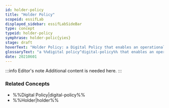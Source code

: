 ```yaml
---
id: holder-policy
title: "Holder Policy"
scopeid: essifLab
displayed_sidebar: essifLabSideBar
type: concept
typeid: holder-policy
symphrase: holder-polic{yies}
stage: draft
hoverText: "Holder Policy: a Digital Policy that enables an operational Holder component to function in accordance with the Objectives of its Principal"
glossaryText: "a %%digital policy^digital-policy%% that enables an operational %%holder^holder%% component to function in accordance with the %%objectives^objective%% of its %%principal^principal%%."
date: 20210601
---
```


:::info Editor's note
Additional content is needed here.
:::

### Related Concepts
- %%Digital Policy|digital-policy%%
- %%Holder|holder%%
